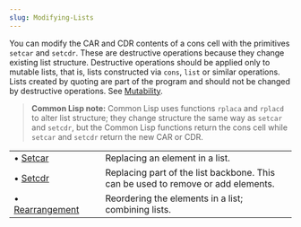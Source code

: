 ```yaml
---
slug: Modifying-Lists
---
```


You can modify the CAR and CDR contents of a cons cell with the primitives `setcar` and `setcdr`. These are destructive operations because they change existing list structure. Destructive operations should be applied only to mutable lists, that is, lists constructed via `cons`, `list` or similar operations. Lists created by quoting are part of the program and should not be changed by destructive operations. See [Mutability](/docs/elisp/Mutability).

> **Common Lisp note:** Common Lisp uses functions `rplaca` and `rplacd` to alter list structure; they change structure the same way as `setcar` and `setcdr`, but the Common Lisp functions return the cons cell while `setcar` and `setcdr` return the new CAR or CDR.

|                                              |    |                                                                                  |
| :------------------------------------------- | -- | :------------------------------------------------------------------------------- |
| • [Setcar](/docs/elisp/Setcar)               |    | Replacing an element in a list.                                                  |
| • [Setcdr](/docs/elisp/Setcdr)               |    | Replacing part of the list backbone. This can be used to remove or add elements. |
| • [Rearrangement](/docs/elisp/Rearrangement) |    | Reordering the elements in a list; combining lists.                              |
